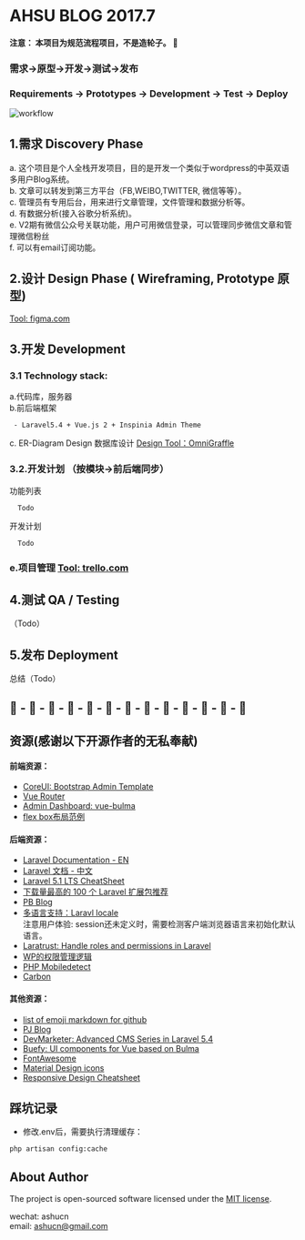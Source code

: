 # AHSU BLOG 2017.7
#### 注意： 本项目为规范流程项目，不是造轮子。 :high_brightness:     
### 需求->原型->开发->测试->发布  
### Requirements -> Prototypes -> Development -> Test -> Deploy   
![workflow](https://s-media-cache-ak0.pinimg.com/originals/5f/31/18/5f3118456e0ac38a4177f9875c99a09a.png)    
  
## 1.需求 Discovery Phase  
a. 这个项目是个人全栈开发项目，目的是开发一个类似于wordpress的中英双语多用户Blog系统。    
b. 文章可以转发到第三方平台（FB,WEIBO,TWITTER, 微信等等）。      
c. 管理员有专用后台，用来进行文章管理，文件管理和数据分析等。    
d. 有数据分析(接入谷歌分析系统)。    
e. V2期有微信公众号关联功能，用户可用微信登录，可以管理同步微信文章和管理微信粉丝      
f. 可以有email订阅功能。  


## 2.设计 Design Phase ( Wireframing, Prototype 原型)  
[Tool: figma.com](https://www.figma.com/file/BXiiSfVIOegWJNLUEZkWL5Un/ashublog-prototype)    

## 3.开发 Development   
### 3.1 Technology stack:     

a.代码库，服务器   
b.前后端框架   
````   
 - Laravel5.4 + Vue.js 2 + Inspinia Admin Theme  
 ````  
  
c. ER-Diagram Design 数据库设计  [Design Tool：OmniGraffle](https://www.omnigroup.com/omniGraffle/)    
### 3.2.开发计划 （按模块->前后端同步）  
功能列表    
````  
  Todo
````  
开发计划     
````  
  Todo
````  
### e.项目管理 [Tool: trello.com](http://trello.com)    


## 4.测试 QA / Testing  
（Todo）  

## 5.发布 Deployment  
  
总结（Todo）  

## :deciduous_tree: - :deciduous_tree: - :deciduous_tree: - :deciduous_tree: - :deciduous_tree: - :deciduous_tree: - :deciduous_tree: - :deciduous_tree: - :deciduous_tree: - :deciduous_tree: - :deciduous_tree: - :deciduous_tree: - :deciduous_tree: 

## 资源(感谢以下开源作者的无私奉献)           
#### 前端资源：  
- [CoreUI: Bootstrap Admin Template](http://coreui.io)  
- [Vue Router](https://router.vuejs.org/zh-cn/)    
- [Admin Dashboard: vue-bulma](https://github.com/vue-bulma/vue-admin)     
- [flex box布局范例](http://zh.learnlayout.com/flexbox.html)   
  
#### 后端资源：  
- [Laravel Documentation - EN](https://laravel.com/docs/5.4)    
- [Laravel 文档 - 中文](http://d.laravel-china.org/docs/5.4)    
- [Laravel 5.1 LTS CheatSheet](https://cs.laravel-china.org/)    
- [下载量最高的 100 个 Laravel 扩展包推荐](https://laravel-china.org/topics/2530/the-highest-amount-of-downloads-of-the-100-laravel-extensions-recommended)   
- [PB Blog](https://github.com/jcc/blog)   
- [多语言支持：Laravl locale](https://mydnic.be/post/laravel-5-and-his-fcking-non-persistent-app-setlocale)     
注意用户体验: session还未定义时，需要检测客户端浏览器语言来初始化默认语言。
- [Laratrust: Handle roles and permissions in Laravel](https://github.com/santigarcor/laratrust)    
- [WP的权限管理逻辑](https://codex.wordpress.org/Roles_and_Capabilities)    
- [PHP Mobiledetect](https://github.com/jenssegers/agent)    
- [Carbon](https://github.com/briannesbitt/carbon)    
  
#### 其他资源：  
- [list of emoji markdown for github](https://gist.github.com/rxaviers/7360908)     
- [PJ Blog](https://github.com/jcc/blog)    
- [DevMarketer: Advanced CMS Series in Laravel 5.4](https://www.youtube.com/watch?v=rzxNpfiLHSg&index=1&list=PLwAKR305CRO_cukAejlt5kz3pTtDMW_Cd)  
- [Buefy: UI components for Vue based on Bulma](https://buefy.github.io/#/)    
- [FontAwesome](http://fontawesome.io/cheatsheet/)      
- [Material Design icons](https://material.io/icons/)    
- [Responsive Design Cheatsheet](https://www.codeply.com/responsive-design-cheatsheet.html)    

## 踩坑记录    
- 修改.env后，需要执行清理缓存： 
````  
php artisan config:cache    
````  
  

## About Author 
The project is open-sourced software licensed under the [MIT license](http://opensource.org/licenses/MIT).  

wechat: ashucn  
email: ashucn@gmail.com    
